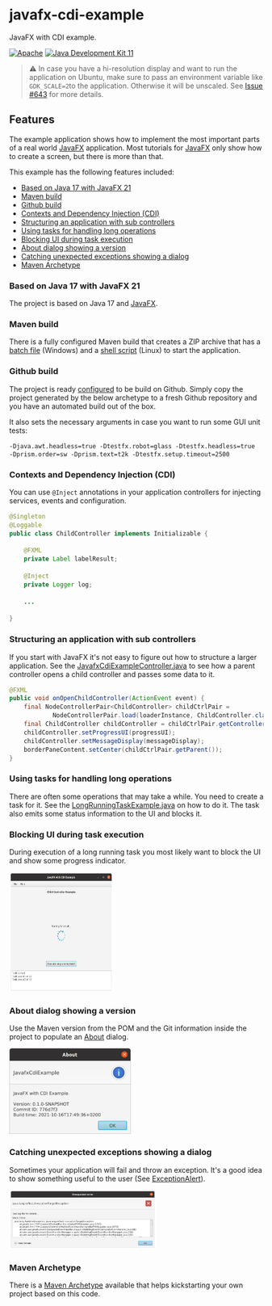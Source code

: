 # javafx-cdi-example
JavaFX with CDI example.

[![Apache](https://img.shields.io/badge/License-Apache%202.0-blue.svg)](https://opensource.org/licenses/Apache-2.0)
[![Java Development Kit 11](https://img.shields.io/badge/JDK-11-green.svg)](https://openjdk.java.net/projects/jdk/11/)

> :warning: In case you have a hi-resolution display and want to run the application on Ubuntu, make sure to pass an environment variable like `GDK_SCALE=2`to the application. Otherwise it will be unscaled. See [Issue #643](https://github.com/javafxports/openjdk-jfx/issues/643) for more details.

## Features
The example application shows how to implement the most important parts of a real world [JavaFX](https://openjfx.io/) application.
Most tutorials for [JavaFX](https://openjfx.io/) only show how to create a screen, but there is more than that.

This example has the following features included:

* [Based on Java 17 with JavaFX 21](#based-on-java-17-with-javafx-21)
* [Maven build](#maven-build)
* [Github build](#github-build)
* [Contexts and Dependency Injection (CDI)](#contexts-and-dependency-injection-cdi)
* [Structuring an application with sub controllers](#structuring-an-application-with-sub-controllers)
* [Using tasks for handling long operations](#using-tasks-for-handling-long-operations)
* [Blocking UI during task execution](#blocking-ui-during-task-execution)
* [About dialog showing a version](#about-dialog-showing-a-version)
* [Catching unexpected exceptions showing a dialog](#catching-unexpected-exceptions-showing-a-dialog)
* [Maven Archetype](#maven-archetype)

### Based on Java 17 with JavaFX 21
The project is based on Java 17 and [JavaFX](https://openjfx.io/).

### Maven build
There is a fully configured Maven build that creates a ZIP archive that has a [batch file](src/main/app/javafx-cdi-example.bat) (Windows) and a [shell script](src/main/app/javafx-cdi-example.sh) (Linux) to start the application.

### Github build
The project is ready [configured](.github/workflows/maven.yml) to be build on Github.
Simply copy the project generated by the below archetype to a fresh Github repository and you have an automated build out of the box.

It also sets the necessary arguments in case you want to run some GUI unit tests:

```
-Djava.awt.headless=true -Dtestfx.robot=glass -Dtestfx.headless=true 
-Dprism.order=sw -Dprism.text=t2k -Dtestfx.setup.timeout=2500
```

### Contexts and Dependency Injection (CDI)
You can use `@Inject` annotations in your application controllers for injecting services, events and configuration.

```java
@Singleton
@Loggable
public class ChildController implements Initializable {

    @FXML
    private Label labelResult;
    
    @Inject
    private Logger log;

    ...

}
```

### Structuring an application with sub controllers
If you start with JavaFX it's not easy to figure out how to structure a larger application.
See the [JavafxCdiExampleController.java](src/main/java/org/fuin/examples/javafxcdi/app/JavafxCdiExampleController.java#L72) to see how a parent controller opens a child controller and passes some data to it.

```java
@FXML
public void onOpenChildController(ActionEvent event) {
    final NodeControllerPair<ChildController> childCtrlPair = 
            NodeControllerPair.load(loaderInstance, ChildController.class);
    final ChildController childController = childCtrlPair.getController();
    childController.setProgressUI(progressUI);
    childController.setMessageDisplay(messageDisplay);
    borderPaneContent.setCenter(childCtrlPair.getParent());
}
```

### Using tasks for handling long operations
There are often some operations that may take a while. You need to create a task for it. See the [LongRunningTaskExample.java](src/main/java/org/fuin/examples/javafxcdi/app/LongRunningTaskExample.java) on how to do it. The task also emits some status information to the UI and blocks it.

### Blocking UI during task execution
During execution of a long running task you most likely want to block the UI and show some progress indicator.

<a href="images/progress-indicator.png"><img src="https://github.com/fuinorg/javafx-cdi-example/raw/main/images/progress-indicator.png" width="206" height="239"></a>

### About dialog showing a version
Use the Maven version from the POM and the Git information inside the project to populate an [About](src/main/java/org/fuin/examples/javafxcdi/controls/AboutAlert.java) dialog.

<a href="images/about.png"><img src="https://github.com/fuinorg/javafx-cdi-example/raw/main/images/about.png" width="241" height="170"></a>

### Catching unexpected exceptions showing a dialog
Sometimes your application will fail and throw an exception. It's a good idea to show something useful to the user (See [ExceptionAlert](src/main/java/org/fuin/examples/javafxcdi/controls/ExceptionAlert.java)).

<a href="images/exception-dialog.png"><img src="https://github.com/fuinorg/javafx-cdi-example/raw/main/images/exception-dialog.png" width="291" height="118"></a>

### Maven Archetype
There is a [Maven Archetype](https://github.com/fuinorg/javafx-cdi-archetype) available that helps kickstarting your own project based on this code.
 
